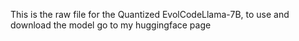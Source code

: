 This is the raw file for the Quantized EvolCodeLlama-7B, to use and download the model go to my huggingface page
